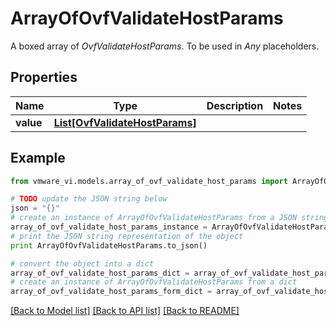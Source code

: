 # ArrayOfOvfValidateHostParams

A boxed array of *OvfValidateHostParams*. To be used in *Any* placeholders. 

## Properties
Name | Type | Description | Notes
------------ | ------------- | ------------- | -------------
**value** | [**List[OvfValidateHostParams]**](OvfValidateHostParams.md) |  | 

## Example

```python
from vmware_vi.models.array_of_ovf_validate_host_params import ArrayOfOvfValidateHostParams

# TODO update the JSON string below
json = "{}"
# create an instance of ArrayOfOvfValidateHostParams from a JSON string
array_of_ovf_validate_host_params_instance = ArrayOfOvfValidateHostParams.from_json(json)
# print the JSON string representation of the object
print ArrayOfOvfValidateHostParams.to_json()

# convert the object into a dict
array_of_ovf_validate_host_params_dict = array_of_ovf_validate_host_params_instance.to_dict()
# create an instance of ArrayOfOvfValidateHostParams from a dict
array_of_ovf_validate_host_params_form_dict = array_of_ovf_validate_host_params.from_dict(array_of_ovf_validate_host_params_dict)
```
[[Back to Model list]](../README.md#documentation-for-models) [[Back to API list]](../README.md#documentation-for-api-endpoints) [[Back to README]](../README.md)


